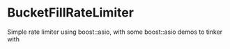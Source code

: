 # BucketFillRateLimiter
Simple rate limiter using boost::asio, with some boost::asio demos to tinker with
